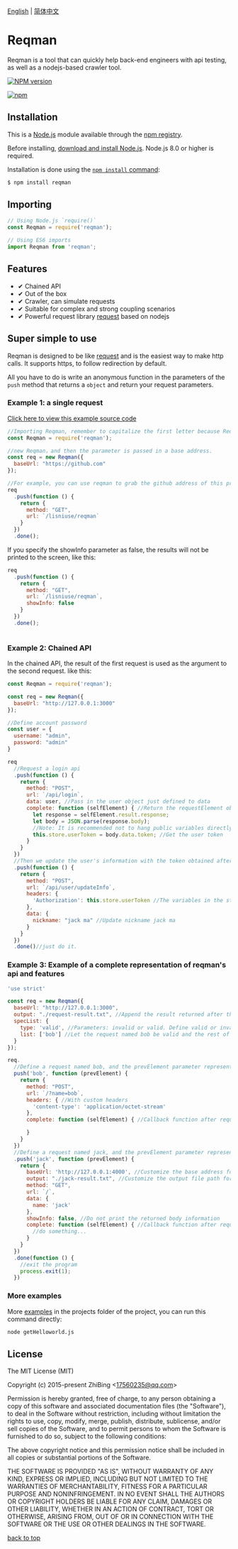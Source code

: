 [English](./README.md) | [简体中文](./Readme_cn.md)

# Reqman

Reqman is a tool that can quickly help back-end engineers with api testing, as well as a nodejs-based crawler tool.

[![NPM version](https://badge.fury.io/js/reqman.svg)](http://badge.fury.io/js/reqman)

[![npm](https://nodei.co/npm/reqman.png)](https://www.npmjs.com/package/reqman)

## Installation

This is a [Node.js](https://nodejs.org/en/) module available through the
[npm registry](https://www.npmjs.com/).

Before installing, [download and install Node.js](https://nodejs.org/en/download/).
Node.js 8.0 or higher is required.

Installation is done using the
[`npm install` command](https://docs.npmjs.com/getting-started/installing-npm-packages-locally):

```bash
$ npm install reqman
```

## Importing

```javascript
// Using Node.js `require()`
const Reqman = require('reqman');

// Using ES6 imports
import Reqman from 'reqman';
```

## Features

  * ✔︎ Chained API
  * ✔︎ Out of the box
  * ✔︎ Crawler, can simulate requests
  * ✔︎ Suitable for complex and strong coupling scenarios
  * ✔︎ Powerful request library [request](https://github.com/request/request) based on nodejs

## Super simple to use

Reqman is designed to be like [request](https://github.com/request/request) and is the easiest way to make http calls. It supports https, to follow redirection by default. 

All you have to do is write an anonymous function in the parameters of the ``push`` method that returns a ``object`` and return your request parameters.

### Example 1: a single request

[Click here to view this example source code](./examples/getGithub.js)

```javascript
//Importing Reqman, remember to capitalize the first letter because Reqman is a class.
const Reqman = require('reqman');

//new Reqman，and then the parameter is passed in a base address.
const req = new Reqman({
  baseUrl: "https://github.com"
});

//For example, you can use reqman to grab the github address of this project, like this:
req
  .push(function () {
    return {
      method: "GET",
      url: `/lisniuse/reqman`
    }
  })
  .done();

```

If you specify the showInfo parameter as false, the results will not be printed to the screen, like this:

```javascript
req
  .push(function () {
    return {
      method: "GET",
      url: `/lisniuse/reqman`,
      showInfo: false
    }
  })
  .done();
  
```

### Example 2: Chained API

In the chained API, the result of the first request is used as the argument to the second request. like this:

```javascript
const Reqman = require('reqman');

const req = new Reqman({
  baseUrl: "http://127.0.0.1:3000"
});

//Define account password
const user = {
  username: "admin",
  password: "admin"
}

req
  //Request a login api
  .push(function () {
    return {
      method: "POST",
      url: `/api/login`,
      data: user, //Pass in the user object just defined to data
      complete: function (selfElement) { //Return the requestElement object of the queue
        let response = selfElement.result.response;
        let body = JSON.parse(response.body);
        //Note: It is recommended not to hang public variables directly on the reqman instance, which may override the requman properties and methods. Reqman provides a store object to store the public variables that need to be stored during the request process.
        this.store.userToken = body.data.token; //Get the user token
      }
    }
  })
  //Then we update the user's information with the token obtained after login.
  .push(function () {
    return {
      method: "POST",
      url: `/api/user/updateInfo`,
      headers: {
        'Authorization': this.store.userToken //The variables in the store can be directly used in subsequent requests.
      },
      data: {
        nickname: "jack ma" //Update nickname jack ma
      }
    }
  })
  .done()//just do it.

```

### Example 3: Example of a complete representation of reqman's api and features

```javascript
'use strict'

const req = new Reqman({
  baseUrl: "http://127.0.0.1:3000",
  output: "./request-result.txt", //Append the result returned after the request to the specified file path at the same time.
  specList: {
    type: 'valid', //Parameters: invalid or valid. Define valid or invalid requests.
    list: ['bob'] //Let the request named bob be valid and the rest of the requests invalid. If type is invalid, the opposite is true.
  }
});

req.
  //Define a request named bob, and the prevElement parameter represents the requestElement object of the previous request.
  push('bob', function (prevElement) {
    return {
      method: "POST",
      url: `/?name=bob`,
      headers: { //With custom headers
        'content-type': 'application/octet-stream'
      },
      complete: function (selfElement) { //Callback function after request

      }
    }
  })
  //Define a request named jack, and the prevElement parameter represents the requestElement object of the previous request.
  .push('jack', function (prevElement) {
    return {
      baseUrl: 'http://127.0.0.1:4000', //Customize the base address for this request
      output: "./jack-result.txt", //Customize the output file path for this request
      method: "GET",
      url: `/`,
      data: {
        name: 'jack'
      },
      showInfo: false, //Do not print the returned body information
      complete: function (selfElement) { //Callback function after request
        //do something...
      }
    }
  })
  .done(function () {
    //exit the program
    process.exit(1);
  })

```

### More examples

More [examples](./examples) in the projects folder of the project, you can run this command directly:

```bash
node getHelloworld.js
```

## License

The MIT License (MIT)

Copyright (c) 2015-present ZhiBing \<17560235@qq.com>

Permission is hereby granted, free of charge, to any person obtaining a copy of this software and associated documentation files (the "Software"), to deal in the Software without restriction, including without limitation the rights to use, copy, modify, merge, publish, distribute, sublicense, and/or sell copies of the Software, and to permit persons to whom the Software is furnished to do so, subject to the following conditions:

The above copyright notice and this permission notice shall be included in all copies or substantial portions of the Software.

THE SOFTWARE IS PROVIDED "AS IS", WITHOUT WARRANTY OF ANY KIND, EXPRESS OR IMPLIED, INCLUDING BUT NOT LIMITED TO THE WARRANTIES OF MERCHANTABILITY, FITNESS FOR A PARTICULAR PURPOSE AND NONINFRINGEMENT. IN NO EVENT SHALL THE AUTHORS OR COPYRIGHT HOLDERS BE LIABLE FOR ANY CLAIM, DAMAGES OR OTHER LIABILITY, WHETHER IN AN ACTION OF CONTRACT, TORT OR OTHERWISE, ARISING FROM, OUT OF OR IN CONNECTION WITH THE SOFTWARE OR THE USE OR OTHER DEALINGS IN THE SOFTWARE.

[back to top](#reqman)
